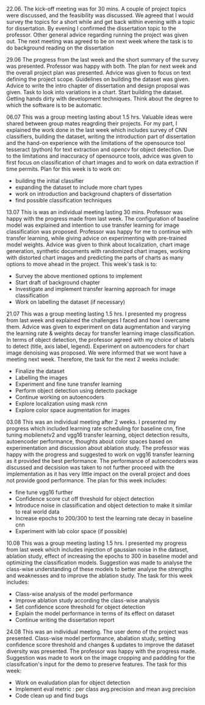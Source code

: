 22.06.
The kick-off meeting was for 30 mins. A couple of project topics were discussed, and the feasibility was discussed.
We agreed that I would survey the topics for a short while and get back within evening with a topic for dissertation. 
By evening I confirmed the dissertation topic to the professor. Other general advice regarding running the project was given out. 
The next meeting was agreed to be on next week where the task is to do background reading on the dissertation

29.06
The progress from the last week and the short summary of the survey was presented. Professor was happy with both. 
The plan for next week and the overall project plan was presented. Advice was given to focus on text defining the project scope. 
Guidelines on building the dataset was given. 
Advice to write the intro chapter of dissertation and design proposal was given. 
Task to look into variations in a chart. Start building the dataset. 
Getting hands dirty with development techniques. 
Think about the degree to which the software is to be automatic. 

06.07
This was a group meeting lasting about 1.5 hrs. Valuable ideas were shared between group mates reagrding their projects. 
For my part, I explained the work done in the last week which includes survey of CNN classifiers, building the dataset, writing the 
introduction part of dissertation and the hand-on experience with the limitations of the opensource tool tesseract (python) for text extraction and opencv for object
detection. Due to the limitations and inaccuracy of opensource tools, advice was given to first focus on classification of chart images and to work
on data extraction if time permits. Plan for this week is to work on:
- building the initial classifier 
- expanding the dataset to include more chart types
- work on introduction and background chapters of dissertation
- find possible classification techniques

13.07
This is was an individual meeting lasting 30 mins. Professor was happy with the progress made from last week. The configuration of baseline model was explained and intention to use transfer learning for image classification was proposed. Professor was happy for me to continue with transfer learning, while giving advice on experimenting with pre-trained model weights. Advice was given to think about localization, chart image generation, synthetic documents with randomized chart images, working with distorted chart images and predicting the parts of charts as many options to move ahead in the project. This week's task is to:
- Survey the above mentioned options to implement
- Start draft of background chapter
- Investigate and implement transfer learning approach for image classification
- Work on labelling the dataset (if necessary)

21.07
This was a group meeting lasting 1.5 hrs. I presented my progress from last week and explained the challenges I faced and how I overcame them. Advice was given to experiment on data augmentation and varying the learning rate & weights decay for transfer learning image classification. In terms of object detection, the professor agreed with my choice of labels to detect (title, axis label, legend). Experiment on autoencoders for chart image denoising was proposed. We were informed that we wont have a meeting next week. Therefore, the task for the next 2 weeks include:
- Finalize the dataset
- Labelling the images
- Experiment and fine tune transfer learning
- Perform object detection using detecto package
- Continue working on autoencoders
- Explore localization using mask rcnn
- Explore color space augmentation for images

03.08
This was an individual meeting after 2 weeks. I presented my progress which included learning rate scheduling for baseline cnn, fine tuning mobilenetv2 and vgg16 transfer learning, object detection results, autoencoder performance, thoughts about color spaces based on experimentation and discussion about ablation study. The professor was happy with the progress and suggested to work on vgg16 transfer learning as it provided the best performance. The performance of autoencoders was discussed and decsision was taken to not further proceed with the implementation as it has very little impact on the overall project and does not provide good performance. The plan for this week includes:
- fine tune vgg16 further
- Confidence score cut off threshold for object detection
- Introduce noise in classification and object detection to make it similar to real world data 
- Increase epochs to 200/300 to test the learning rate decay in baseline cnn
- Experiment with lab color space (if possible)

10.08
This was a group meeting lasting 1.5 hrs. I presented my progress from last week which includes injection of gaussian noise in the dataset, ablation study, effect of increasing the epochs to 300 in baseline model and optimizing the classification models. Suggestion was made to analyse the class-wise understanding of these models to better analyse the strengths and weaknesses and to improve the ablation study. The task for this week includes:
- Class-wise analysis of the model performance
- Improve ablation study according the class-wise analysis
- Set confidence score threshold for object detection
- Explain the model performance in terms of its effect on dataset
- Continue writing the dissertation report

24.08
This was an individual meeting. The user demo of the project was presented. Class-wise model performance, abalation study, setting confidence score threshold and changes & updates to improve the dataset diversity was presented. The professor was happy with the progress made. Suggestion was made to work on the image cropping and paddding for the classifcation's input for the demo to preserve features. The task for this week:
- Work on evaludation plan for object detection
- Implement eval metric : per class avg.precision and mean avg precision
- Code clean up and find bugs
